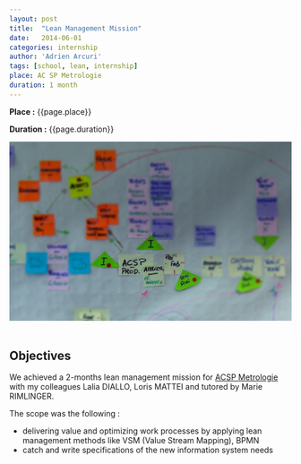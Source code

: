 ```yaml
---
layout: post
title:  "Lean Management Mission"
date:   2014-06-01
categories: internship
author: 'Adrien Arcuri'
tags: [school, lean, internship]
place: AC SP Metrologie
duration: 1 month
---
```


**Place :** {{page.place}}

**Duration :** {{page.duration}}

<div class="row text-center">
<img src="/assets/img/VSM_photo.jpg" class='responsive'>
</div>
<br>

## Objectives

We achieved a 2-months lean management mission for [ACSP Metrologie](https://www.acsp-metrologie.fr) with my colleagues Lalia DIALLO, Loris MATTEI and tutored by Marie RIMLINGER.

The scope was the following :
- delivering value and optimizing work processes by applying lean management methods like VSM (Value Stream Mapping), BPMN
- catch and write specifications of the new information system needs
